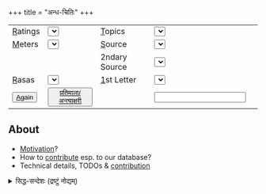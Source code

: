 +++
title = "अन्ध-चितिः"
+++
<script src="/saMskRtam/padyam/quote-helper.js"></script>

<div id="quoteInclude" class="js_include" url="https://raw.githubusercontent.com/subhAShita/db_toml_md__sa__padya/master/main/s/h/r/I/k/shrIkamTha.md"  newLevelForH1="2" includeTitle="false" metadataDetailName> </div>


|                                                                               |                                                                                       |                   |                                                                                        |   |
|-------------------------------------------------------------------------------|---------------------------------------------------------------------------------------|-------------------|----------------------------------------------------------------------------------------|---|
| <u>R</u>atings                                                                | <select id="dropdown_ratings" accesskey="r" onchange="getRandomQuote()"></select>     | <u>T</u>opics     | <select id="dropdown_topics" accesskey="t" onchange="getRandomQuote()"></select>       |
| <u>M</u>eters     | <select id="dropdown_meters" accesskey="s" onchange="getRandomQuote()"></select>       | <u>S</u>ource     | <select id="dropdown_sources" accesskey="s" onchange="getRandomQuote()"></select>      |
||| 2ndary Source     |<select id="dropdown_secondary_sources" accesskey="" onchange="getRandomQuote()"></select>|
| <u>R</u>asas                                                                  | <select id="dropdown_rasas" onchange="getRandomQuote()"></select>                     | <u>1</u>st Letter | <select id="dropdown_first_letter" accesskey="f" onchange="getRandomQuote()"></select> |
| <button submit onclick="getRandomQuote()" accesskey="a"><u>A</u>gain</button> | <button submit onclick="pratimAlA()" accesskey="p"><u>प्रतिमाला/अन्त्याक्षरी</button> |                   | <input type="text" id="inputQuoteId"/>                                                 |

<div id="divMessage"></div>

## About
- [Motivation](/motivation)?
- How to [contribute](/contribution) esp. to our database?
- Technical details, TODOs & [contribution](/technical-details) 

<details><summary>सिद्ध-सन्देशः (द्रष्टुं नोद्यम्)</summary>

सुभासितेष्व् अन्धचित्यै किञ्चन यन्त्रं निर्मितम्।
प्रयोगोदाहरणानि - 

- एकाराद् आरभमाणेष्व् अत्र  Source: [TW](https://subhashita.github.io/saMskRtam/padyam/random/?ratings=vvasuki5&sources=*&topics=*&meters=*&rasas=*&first_letter=e&quoteId=ekadvyaxar&secondary_sources=*)। 
- कविशः
  - रोचक-शङ्कर-कृतेषु अन्धचितिर् अत्र यन्त्रेण [TW](https://subhashita.github.io/saMskRtam/padyam/random/?ratings=vvasuki5&sources=rAjArAmaja-shankaraH&topics=*&meters=*&rasas=*&first_letter=*&quoteId=proktamayA) (just hit the "Again" button for fresh ones).
  - एवं सुहास-कृतेषु - [TW](https://subhashita.github.io/saMskRtam/padyam/random/?ratings=vvasuki5&sources=suhAsaH&topics=*&meters=*&rasas=*&first_letter=*&quoteId=miShpatrAk)
  - तथा कुशाग्र-कृतेषु - [TW](https://subhashita.github.io/saMskRtam/padyam/random/?ratings=vvasuki5&sources=kushAgraH&topics=*&meters=*&rasas=*&first_letter=*&quoteId=mukhAlamkR)
- सङ्ग्रहशः 
  - महासुभाषितसङ्ग्रहगतेष्व् [अत्र](https://subhashita.github.io/saMskRtam/padyam/random/?ratings=*&sources=*&secondary_sources=mahA-subhAShita-sangrahaH&topics=*&meters=*&rasas=*&first_letter=*&quoteId=kamchitxam)
  - सुभाषित-रत्न-भाण्डागार-गतेष्व् [अत्र](https://subhashita.github.io/saMskRtam/padyam/random/?ratings=*&sources=*&secondary_sources=mahA-subhAShita-sangrahaH&topics=*&meters=*&rasas=*&first_letter=*&quoteId=kamchitxam)
- विश्वास-प्रियेष्व् अत्र [TW](https://subhashita.github.io/saMskRtam/padyam/random/?ratings=vvasuki5&sources=suhAsaH_-_muktakam&topics=*&meters=*&rasas=*&first_letter=*&quoteId=priyAyAHpr)


पुरा +एवं मुक्तकानि सङ्गृह्णामि स्म सद्भिः प्रकाशितानि।  
इतोऽपि **मुक्तककोशो वर्धनीयः** - युष्मत्सङ्ग्रहान् सम्भाज्य +अनुगृह्णन्तु। कदाचिद् सापत्यकस्य मम चलनादिकाले रञ्जन-शिक्षणादौ प्रयोक्ष्यते - न तावत् काचित् पुस्तकादि-विक्रयणे वः क्षतिर् अपि स्यात्। 

(यन्त्रे दोषास् सन्ति - काले परिहरणीयाः। एवं कोशेऽपि - यथा नामपरिष्कारादि। साहाय्यस्यात्रापि स्वागतम्।)
</details>


<script>

{
  let quoteId = module_uiLib.default.query.getParam("quoteId") || "shrIkamTha";
  showQuote(quoteId);
}

setDropdownValuesFromQuery();

</script>

